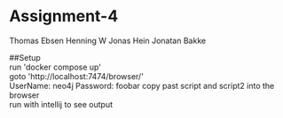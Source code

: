 # Assignment-4

Thomas Ebsen 
Henning W
Jonas Hein
Jonatan Bakke

##Setup  
run 'docker compose up'  
goto 'http://localhost:7474/browser/'  
UserName: neo4j
Password: foobar
copy past script and script2 into the browser  
run with intellij to see output  
